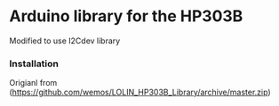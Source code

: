 # Arduino library for the HP303B
Modified to use I2Cdev library

### Installation
Origianl from 
(https://github.com/wemos/LOLIN_HP303B_Library/archive/master.zip)
